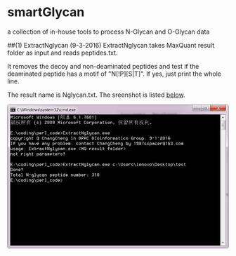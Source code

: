 # smartGlycan
a collection of in-house tools to process N-Glycan and O-Glycan data

##(1) ExtractNglycan (9-3-2016)
ExtractNglycan takes MaxQuant result folder as input and reads peptides.txt.

It removes the decoy and non-deaminated peptides and test if the deaminated peptide has a motif of "N[!P][S|T]". If yes, just print the whole line.

The result name is Nglycan.txt. The sreenshot is listed [below](https://github.com/changcheng1987/smartGlycan/blob/master/ExtractNglycan_screenshot.png).

![screenshot](https://github.com/changcheng1987/smartGlycan/blob/master/ExtractNglycan_screenshot.png)